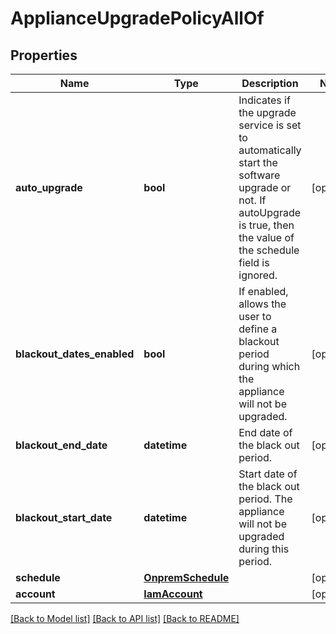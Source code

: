 # ApplianceUpgradePolicyAllOf

## Properties
Name | Type | Description | Notes
------------ | ------------- | ------------- | -------------
**auto_upgrade** | **bool** | Indicates if the upgrade service is set to automatically start the software upgrade or not. If autoUpgrade is true, then the value of the schedule field is ignored.   | [optional] 
**blackout_dates_enabled** | **bool** | If enabled, allows the user to define a blackout period during which the appliance will not be upgraded.   | [optional] 
**blackout_end_date** | **datetime** | End date of the black out period.   | [optional] 
**blackout_start_date** | **datetime** | Start date of the black out period. The appliance will not be upgraded during this period.   | [optional] 
**schedule** | [**OnpremSchedule**](OnpremSchedule.md) |  | [optional] 
**account** | [**IamAccount**](.md) |  | [optional] 

[[Back to Model list]](../README.md#documentation-for-models) [[Back to API list]](../README.md#documentation-for-api-endpoints) [[Back to README]](../README.md)


